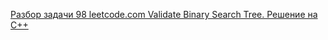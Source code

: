[Разбор задачи 98 leetcode.com Validate Binary Search Tree. Решение на C++](https://www.youtube.com/watch?v=Ik2KuUxhuQs&ab_channel=3.5%D0%B7%D0%B0%D0%B4%D0%B0%D1%87%D0%B8%D0%B2%D0%BD%D0%B5%D0%B4%D0%B5%D0%BB%D1%8E)
